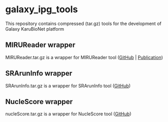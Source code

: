 # galaxy_ipg_tools
This repository contains compressed (tar.gz) tools for the development of Galaxy KaruBioNet platform

## MIRUReader wrapper
MIRUReader.tar.gz is a wrapper for MIRUReader tool ([GitHub](https://github.com/phglab/MIRUReader) | [Publication](https://doi.org/10.1093/bioinformatics/btz771))

## SRArunInfo wrapper
SRArunInfo.tar.gz is a wrapper for SRArunInfo tool ([GitHub](https://github.com/karubiotools/getSequenceInfo/tree/master/supplementary_tools))

## NucleScore wrapper
nucleScore.tar.gz is a wrapper for NucleScore tool ([GitHub](https://github.com/karubiotools/getSequenceInfo/tree/master/supplementary_tools))

